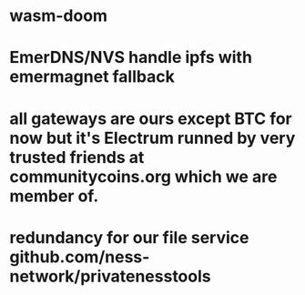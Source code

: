 # wasm-doom
# EmerDNS/NVS handle ipfs with emermagnet fallback 
# all gateways are ours except BTC for now but it's Electrum runned by very trusted friends at communitycoins.org which we are member of.
# redundancy for our file service github.com/ness-network/privatenesstools
